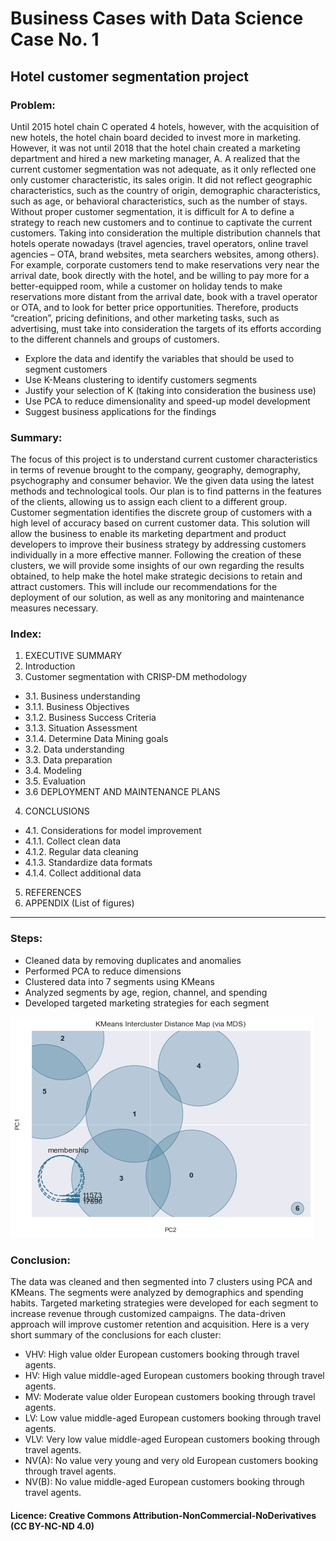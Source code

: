 # Business Cases with Data Science Case No. 1
## Hotel customer segmentation project

### Problem:
Until 2015 hotel chain C operated 4 hotels, however, with the acquisition of new hotels, the hotel chain board decided to invest more in marketing. However, it was not until 2018 that the hotel chain created a marketing department and hired a new marketing manager, A. A realized that the current customer segmentation was not adequate, as it only reflected one only customer characteristic, its sales origin. It did not reflect geographic characteristics, such as the country of origin, demographic characteristics, such as age, or behavioral characteristics, such as the number of stays. Without proper customer segmentation, it is difficult for A to define a strategy to reach new customers and to continue to captivate the current customers. Taking into consideration the multiple distribution channels that hotels operate nowadays (travel agencies, travel operators, online travel agencies – OTA, brand websites, meta searchers websites, among others). For example, corporate customers tend to make reservations very near the arrival date, book directly with the hotel, and be willing to pay more for a better-equipped room, while a customer on holiday tends to make reservations more distant from the arrival date, book with a travel operator or OTA, and to look for better price opportunities. Therefore, products “creation”, pricing definitions, and other marketing tasks, such as advertising, must take into consideration the targets of its efforts according to the different channels and groups of customers.

+    Explore the data and identify the variables that should be used to segment customers
+    Use K-Means clustering to identify customers segments
+    Justify your selection of K (taking into consideration the business use)
+    Use PCA to reduce dimensionality and speed-up model development
+    Suggest business applications for the findings

### Summary:

The focus of this project is to understand current customer characteristics in terms of revenue brought to the company, geography, demography, psychography and consumer behavior. We the given data using the latest methods and technological tools. Our plan is to find patterns in the features of the clients, allowing us to assign each client to a different group. Customer segmentation identifies the discrete group of customers with a high level of accuracy based on current customer data. This solution will allow the business to enable its marketing department and product developers to improve their business strategy by addressing customers individually in a more effective
manner.
Following the creation of these clusters, we will provide some insights of our own regarding the results obtained, to help make the hotel make strategic decisions to retain and attract customers. This will include our recommendations for the deployment of our solution, as well as any monitoring and maintenance measures necessary.

### Index:

1. EXECUTIVE SUMMARY
2. Introduction
3. Customer segmentation with CRISP-DM methodology
*  3.1. Business understanding
*    3.1.1. Business Objectives 
*    3.1.2. Business Success Criteria 
*    3.1.3. Situation Assessment 
*    3.1.4. Determine Data Mining goals 
*  3.2. Data understanding 
*  3.3. Data preparation 
*  3.4. Modeling
*  3.5. Evaluation 
*  3.6 DEPLOYMENT AND MAINTENANCE PLANS 
4. CONCLUSIONS 
*  4.1. Considerations for model improvement 
*    4.1.1. Collect clean data
*    4.1.2. Regular data cleaning
*    4.1.3. Standardize data formats
*    4.1.4. Collect additional data
5. REFERENCES
6. APPENDIX (List of figures) 
---
### Steps:

* Cleaned data by removing duplicates and anomalies
* Performed PCA to reduce dimensions
* Clustered data into 7 segments using KMeans
* Analyzed segments by age, region, channel, and spending
* Developed targeted marketing strategies for each segment

![image](https://github.com/yousefebrahimi0/Business-Cases-with-Data-Science-Case-1/blob/main/pic1.png)

### Conclusion:
The data was cleaned and then segmented into 7 clusters using PCA and KMeans. The segments were analyzed by demographics and spending habits. Targeted marketing strategies were developed for each segment to increase revenue through customized campaigns. The data-driven approach will improve customer retention and acquisition.
Here is a very short summary of the conclusions for each cluster:
- VHV: High value older European customers booking through travel agents.
- HV: High value middle-aged European customers booking through travel agents. 
- MV: Moderate value older European customers booking through travel agents.
- LV: Low value middle-aged European customers booking through travel agents.
- VLV: Very low value middle-aged European customers booking through travel agents. 
- NV(A): No value very young and very old European customers booking through travel agents.
- NV(B): No value middle-aged European customers booking through travel agents.

#### Licence: Creative Commons Attribution-NonCommercial-NoDerivatives (CC BY-NC-ND 4.0)
